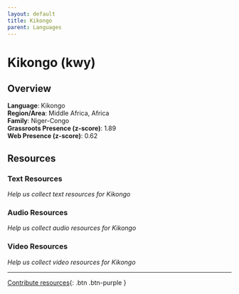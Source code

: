 ```yaml
---
layout: default
title: Kikongo
parent: Languages
---
```


# Kikongo (kwy)

## Overview

**Language**: Kikongo  
**Region/Area**: Middle Africa, Africa  
**Family**: Niger-Congo  
**Grassroots Presence (z-score)**: 1.89  
**Web Presence (z-score)**: 0.62  

## Resources

### Text Resources
*Help us collect text resources for Kikongo*

### Audio Resources
*Help us collect audio resources for Kikongo*

### Video Resources
*Help us collect video resources for Kikongo*

---

[Contribute resources](https://forms.office.com/e/1SfLJx3u1r){: .btn .btn-purple }
